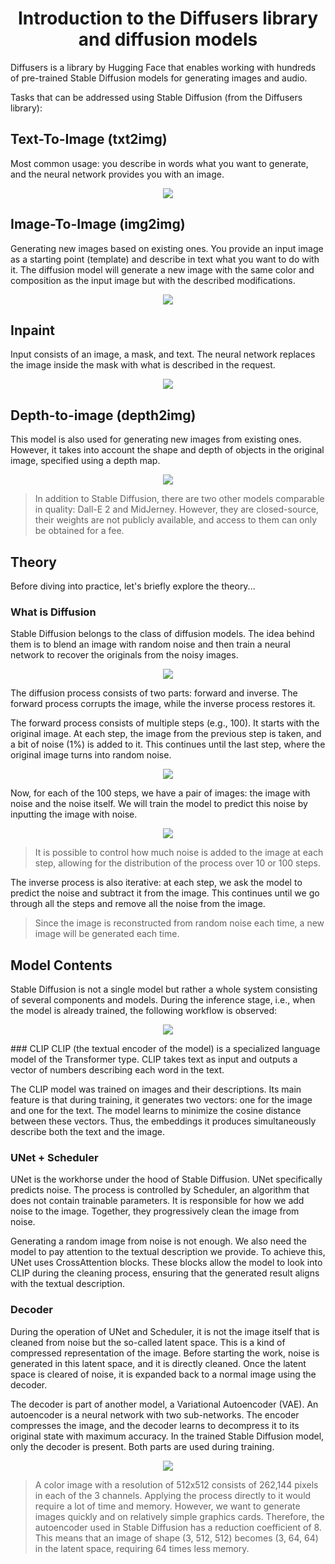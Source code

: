 <h1 align="center">Introduction to the Diffusers library and diffusion models</h1>

Diffusers is a library by Hugging Face that enables working with hundreds of pre-trained Stable Diffusion models for generating images and audio.

Tasks that can be addressed using Stable Diffusion (from the Diffusers library):

## Text-To-Image (txt2img)

Most common usage: you describe in words what you want to generate, and the neural network provides you with an image.
<p align="center">
  <img src="https://habrastorage.org/r/w1560/getpro/habr/upload_files/e8d/706/441/e8d7064413c3d8d5ed8c642f998eb47a.png">
</p>

## Image-To-Image (img2img)


Generating new images based on existing ones. You provide an input image as a starting point (template) and describe in text what you want to do with it. The diffusion model will generate a new image with the same color and composition as the input image but with the described modifications.
<p align="center">
  <img src="https://habrastorage.org/r/w1560/getpro/habr/upload_files/79b/b6f/110/79bb6f110d81ee4c0c7e6f11fadc79f1.png">
</p>

## Inpaint


Input consists of an image, a mask, and text. The neural network replaces the image inside the mask with what is described in the request.
<p align="center">
  <img src="https://habrastorage.org/r/w1560/getpro/habr/upload_files/85a/11e/d43/85a11ed438ea8a6615971268b0ade897.png">
</p>

## Depth-to-image (depth2img)


This model is also used for generating new images from existing ones. However, it takes into account the shape and depth of objects in the original image, specified using a depth map.
<p align="center">
  <img src="https://habrastorage.org/r/w1560/getpro/habr/upload_files/126/57e/f33/12657ef3354f7be2b9b31e7125cce771.png">
</p>

> In addition to Stable Diffusion, there are two other models comparable in quality: Dall-E 2 and MidJerney. However, they are closed-source, their weights are not publicly available, and access to them can only be obtained for a fee.

## Theory
Before diving into practice, let's briefly explore the theory...


### What is Diffusion
Stable Diffusion belongs to the class of diffusion models. The idea behind them is to blend an image with random noise and then train a neural network to recover the originals from the noisy images.
<p align="center">
  <img src="https://habrastorage.org/r/w1560/getpro/habr/upload_files/9a1/f47/49e/9a1f4749e51b6f19f9441f33a36e62a7.png">
</p>

The diffusion process consists of two parts: forward and inverse. The forward process corrupts the image, while the inverse process restores it.

The forward process consists of multiple steps (e.g., 100). It starts with the original image. At each step, the image from the previous step is taken, and a bit of noise (1%) is added to it. This continues until the last step, where the original image turns into random noise.
<p align="center">
  <img src="https://habrastorage.org/r/w1560/getpro/habr/upload_files/8d2/1b4/9f9/8d21b49f978085075b5b3825898d0265.png">
</p>

Now, for each of the 100 steps, we have a pair of images: the image with noise and the noise itself. We will train the model to predict this noise by inputting the image with noise.
<p align="center">
  <img src="https://habrastorage.org/r/w1560/getpro/habr/upload_files/377/d52/85b/377d5285b3a6dd64b2f5fe8c954ec75d.png">
</p>

> It is possible to control how much noise is added to the image at each step, allowing for the distribution of the process over 10 or 100 steps.

The inverse process is also iterative: at each step, we ask the model to predict the noise and subtract it from the image. This continues until we go through all the steps and remove all the noise from the image.

> Since the image is reconstructed from random noise each time, a new image will be generated each time.

## Model Contents
Stable Diffusion is not a single model but rather a whole system consisting of several components and models. During the inference stage, i.e., when the model is already trained, the following workflow is observed:
<p align="center">
  <img src="https://habrastorage.org/r/w1560/getpro/habr/upload_files/542/df4/b28/542df4b28a7900f1604667f5a85cfd6c.png">
</p>
### CLIP
CLIP (the textual encoder of the model) is a specialized language model of the Transformer type. CLIP takes text as input and outputs a vector of numbers describing each word in the text.

The CLIP model was trained on images and their descriptions. Its main feature is that during training, it generates two vectors: one for the image and one for the text. The model learns to minimize the cosine distance between these vectors. Thus, the embeddings it produces simultaneously describe both the text and the image.

### UNet + Scheduler
UNet is the workhorse under the hood of Stable Diffusion. UNet specifically predicts noise. The process is controlled by Scheduler, an algorithm that does not contain trainable parameters. It is responsible for how we add noise to the image. Together, they progressively clean the image from noise.

Generating a random image from noise is not enough. We also need the model to pay attention to the textual description we provide. To achieve this, UNet uses CrossAttention blocks. These blocks allow the model to look into CLIP during the cleaning process, ensuring that the generated result aligns with the textual description.

### Decoder
During the operation of UNet and Scheduler, it is not the image itself that is cleaned from noise but the so-called latent space. This is a kind of compressed representation of the image. Before starting the work, noise is generated in this latent space, and it is directly cleaned. Once the latent space is cleared of noise, it is expanded back to a normal image using the decoder.

The decoder is part of another model, a Variational Autoencoder (VAE). An autoencoder is a neural network with two sub-networks. The encoder compresses the image, and the decoder learns to decompress it to its original state with maximum accuracy. In the trained Stable Diffusion model, only the decoder is present. Both parts are used during training.
<p align="center">
  <img src="https://habrastorage.org/r/w1560/getpro/habr/upload_files/013/33a/950/01333a9501344c967b42e090eac59e76.png">
</p>

> A color image with a resolution of 512x512 consists of 262,144 pixels in each of the 3 channels. Applying the process directly to it would require a lot of time and memory. However, we want to generate images quickly and on relatively simple graphics cards. Therefore, the autoencoder used in Stable Diffusion has a reduction coefficient of 8. This means that an image of shape (3, 512, 512) becomes (3, 64, 64) in the latent space, requiring 64 times less memory.
